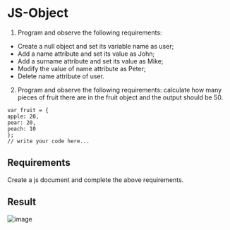 # JS-Object

1. Program and observe the following requirements:  
  - Create a null object and set its variable name as user; 
  - Add a name attribute and set its value as John; 
  - Add a surname attribute and set its value as Mike; 
  - Modify the value of name attribute as Peter; 
  - Delete name attribute of user. 
 
2. Program and observe the following requirements: calculate how many pieces of fruit there are in the fruit object and the output should be 50. 

```
var fruit = {
apple: 20,
pear: 20,
peach: 10
};
// write your code here...
```
## Requirements
Create a js document and complete the above requirements.

## Result
![image](https://user-images.githubusercontent.com/52924993/172291579-5c6673a6-5e27-4364-8729-4096b85d7545.png)

